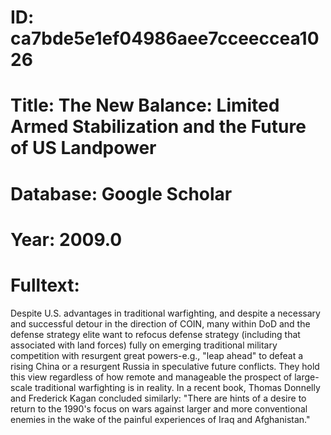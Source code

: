 # ID: ca7bde5e1ef04986aee7cceeccea1026
# Title: The New Balance: Limited Armed Stabilization and the Future of US Landpower
# Database: Google Scholar
# Year: 2009.0
# Fulltext:
Despite U.S. advantages in traditional warfighting, and despite a necessary and successful detour in the direction of COIN, many within DoD and the defense strategy elite want to refocus defense strategy (including that associated with land forces) fully on emerging traditional military competition with resurgent great powers-e.g., "leap ahead" to defeat a rising China or a resurgent Russia in speculative future conflicts.
They hold this view regardless of how remote and manageable the prospect of large-scale traditional warfighting is in reality.
In a recent book, Thomas Donnelly and Frederick Kagan concluded similarly: "There are hints of a desire to return to the 1990's focus on wars against larger and more conventional enemies in the wake of the painful experiences of Iraq and Afghanistan."
